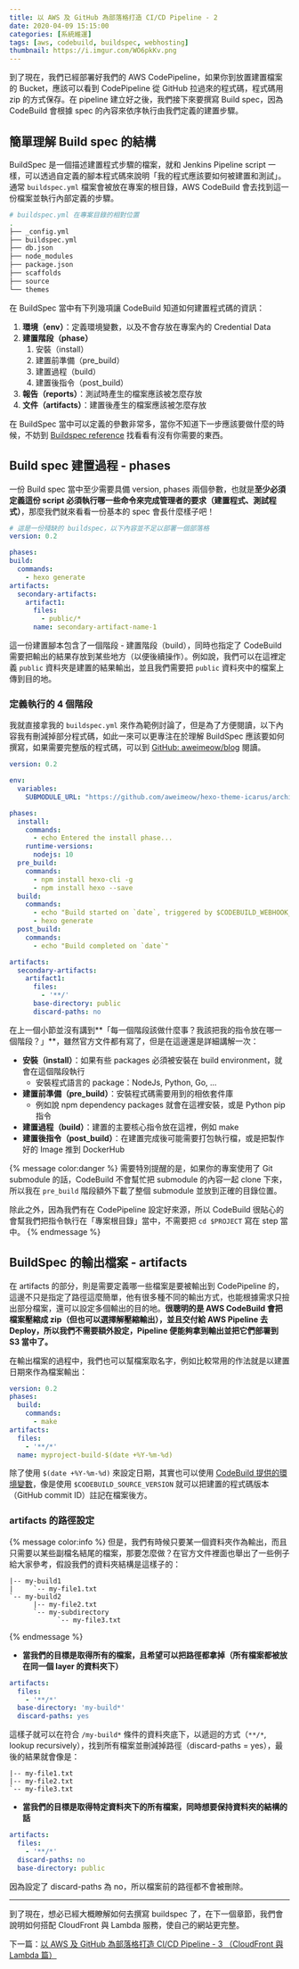 ```yaml
---
title: 以 AWS 及 GitHub 為部落格打造 CI/CD Pipeline - 2
date: 2020-04-09 15:15:00
categories: [系統維運]
tags: [aws, codebuild, buildspec, webhosting]
thumbnail: https://i.imgur.com/WO6pkKv.png
---
```


到了現在，我們已經部署好我們的 AWS CodePipeline，如果你到放置建置檔案的 Bucket，應該可以看到 CodePipeline 從 GitHub 拉過來的程式碼，程式碼用 zip 的方式保存。在 pipeline 建立好之後，我們接下來要撰寫 Build spec，因為 CodeBuild 會根據 spec 的內容來依序執行由我們定義的建置步驟。

<!-- more -->

## 簡單理解 Build spec 的結構

BuildSpec 是一個描述建置程式步驟的檔案，就和 Jenkins Pipeline script 一樣，可以透過自定義的腳本程式碼來說明「我的程式應該要如何被建置和測試」。通常 `buildspec.yml` 檔案會被放在專案的根目錄，AWS CodeBuild 會去找到這一份檔案並執行內部定義的步驟。

```bash
# buildspec.yml 在專案目錄的相對位置
.
├── _config.yml
├── buildspec.yml
├── db.json
├── node_modules
├── package.json
├── scaffolds
├── source
└── themes
```

在 BuildSpec 當中有下列幾項讓 CodeBuild 知道如何建置程式碼的資訊：

1. **環境（env）**：定義環境變數，以及不會存放在專案內的 Credential Data
2. **建置階段（phase）**
    1. 安裝（install）
    2. 建置前準備（pre_build）
    3. 建置過程（build）
    4. 建置後指令（post_build）
3. **報告（reports）**：測試時產生的檔案應該被怎麼存放
4. **文件（artifacts）**：建置後產生的檔案應該被怎麼存放

在 BuildSpec 當中可以定義的參數非常多，當你不知道下一步應該要做什麼的時候，不妨到 [Buildspec reference](https://docs.aws.amazon.com/codebuild/latest/userguide/build-spec-ref.html) 找看看有沒有你需要的東西。

## Build spec 建置過程 - phases

一份 Build spec 當中至少需要具備 version, phases 兩個參數，也就是**至少必須定義這份 script 必須執行哪一些命令來完成管理者的要求（建置程式、測試程式）**，那麼我們就來看看一份基本的 spec 會長什麼樣子吧！

```yaml
# 這是一份殘缺的 buildspec，以下內容並不足以部署一個部落格
version: 0.2

phases:
build:
  commands:
    - hexo generate
artifacts:
  secondary-artifacts:
    artifact1:
      files:
        - public/*
      name: secondary-artifact-name-1
```

這一份建置腳本包含了一個階段 - 建置階段（build），同時也指定了 CodeBuild 需要把輸出的結果存放到某些地方（以便後續操作）。例如說，我們可以在這裡定義 `public` 資料夾是建置的結果輸出，並且我們需要把 `public` 資料夾中的檔案上傳到目的地。

### 定義執行的 4 個階段

我就直接拿我的 `buildspec.yml` 來作為範例討論了，但是為了方便閱讀，以下內容我有刪減掉部分程式碼，如此一來可以更專注在於理解 BuildSpec 應該要如何撰寫，如果需要完整版的程式碼，可以到 [GitHub: aweimeow/blog](https://github.com/aweimeow/blog) 閱讀。

```yaml
version: 0.2

env:
  variables:
    SUBMODULE_URL: "https://github.com/aweimeow/hexo-theme-icarus/archive/weiyu.dev.zip"

phases:
  install:
    commands:
      - echo Entered the install phase...
    runtime-versions:
      nodejs: 10
  pre_build:
    commands:
      - npm install hexo-cli -g
      - npm install hexo --save
  build:
    commands:
      - echo "Build started on `date`, triggered by $CODEBUILD_WEBHOOK_TRIGGER"
      - hexo generate
  post_build:
    commands:
      - echo "Build completed on `date`"

artifacts:
  secondary-artifacts:
    artifact1:
      files:
        - '**/'
      base-directory: public
      discard-paths: no
```

在上一個小節並沒有講到**「每一個階段該做什麼事？我該把我的指令放在哪一個階段？」**，雖然官方文件都有寫了，但是在這邊還是詳細講解一次：

* **安裝（install）**：如果有些 packages 必須被安裝在 build environment，就會在這個階段執行
    * 安裝程式語言的 package：NodeJs, Python, Go, ...
* **建置前準備（pre_build）**：安裝程式碼需要用到的相依套件庫
    * 例如說 npm dependency packages 就會在這裡安裝，或是 Python pip 指令
* **建置過程（build）**：建置的主要核心指令放在這裡，例如 make
* **建置後指令（post_build）**：在建置完成後可能需要打包執行檔，或是把製作好的 Image 推到 DockerHub

{% message color:danger %}
需要特別提醒的是，如果你的專案使用了 Git submodule 的話，CodeBuild 不會幫忙把 submodule 的內容一起 clone 下來，所以我在 `pre_build` 階段額外下載了整個 submodule 並放到正確的目錄位置。

除此之外，因為我們有在 CodePipeline 設定好來源，所以 CodeBuild 很貼心的會幫我們把指令執行在「專案根目錄」當中，不需要把 `cd $PROJECT` 寫在 step 當中。
{% endmessage %}

## BuildSpec 的輸出檔案 - artifacts

在 artifacts 的部分，則是需要定義哪一些檔案是要被輸出到 CodePipeline 的，這邊不只是指定了路徑這麼簡單，他有很多種不同的輸出方式，也能根據需求只撿出部分檔案，還可以設定多個輸出的目的地。**很聰明的是 AWS CodeBuild 會把檔案壓縮成 zip（但也可以選擇解壓縮輸出），並且交付給 AWS Pipeline 去 Deploy，所以我們不需要額外設定，Pipeline 便能夠拿到輸出並把它們部署到 S3 當中了。**

在輸出檔案的過程中，我們也可以幫檔案取名字，例如比較常用的作法就是以建置日期來作為檔案輸出：

```yaml
version: 0.2
phases:
  build:
    commands:
      - make
artifacts:
  files:
    - '**/*'
  name: myproject-build-$(date +%Y-%m-%d)
```

除了使用 `$(date +%Y-%m-%d)` 來設定日期，其實也可以使用 [CodeBuild 提供的環境變數](https://docs.aws.amazon.com/codebuild/latest/userguide/build-env-ref-env-vars.html)，像是使用 `$CODEBUILD_SOURCE_VERSION` 就可以把建置的程式碼版本（GitHub commit ID）註記在檔案後方。

### artifacts 的路徑設定

{% message color:info %}
但是，我們有時候只要某一個資料夾作為輸出，而且只需要以某些副檔名結尾的檔案，那要怎麼做？在官方文件裡面也舉出了一些例子給大家參考，假設我們的資料夾結構是這樣子的：

```
|-- my-build1
|     `-- my-file1.txt
`-- my-build2
      |-- my-file2.txt
      `-- my-subdirectory
            `-- my-file3.txt
```
{% endmessage %}

* **當我們的目標是取得所有的檔案，且希望可以把路徑都拿掉（所有檔案都被放在同一個 layer 的資料夾下）**

```yaml
artifacts:
  files:
    - '**/*'
  base-directory: 'my-build*'
  discard-paths: yes
```

這樣子就可以在符合 `/my-build*` 條件的資料夾底下，以遞迴的方式（`**/*`, lookup recursively），找到所有檔案並刪減掉路徑（discard-paths = yes），最後的結果就會像是：

```
|-- my-file1.txt
|-- my-file2.txt
`-- my-file3.txt
```

* **當我們的目標是取得特定資料夾下的所有檔案，同時想要保持資料夾的結構的話**

```yaml
artifacts:
  files:
    - '**/*'
  discard-paths: no
  base-directory: public
```

因為設定了 discard-paths 為 no，所以檔案前的路徑都不會被刪除。

<hr>

到了現在，想必已經大概瞭解如何去撰寫 buildspec 了，在下一個章節，我們會說明如何搭配 CloudFront 與 Lambda 服務，使自己的網站更完整。

下一篇：[以 AWS 及 GitHub 為部落格打造 CI/CD Pipeline - 3 （CloudFront 與 Lambda 篇）](/aws-codepipeline-build-cicd-blog-3/)
